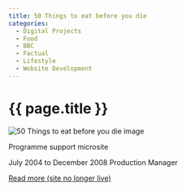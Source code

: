 ```yaml
---
title: 50 Things to eat before you die
categories:
  - Digital Projects
  - Food
  - BBC
  - Factual
  - Lifestyle
  - Website Development
---
```


# {{ page.title }}

![50 Things to eat before you die image](main_image.png)

Programme support microsite

July 2004 to December 2008 Production Manager

[Read more (site no longer live)](https://genome.ch.bbc.co.uk/64486e906ae54f539a34fe0acdc9a957/)
